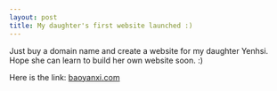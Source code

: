 ```yaml
---
layout: post
title: My daughter's first website launched :)
---
```


Just buy a domain name and create a website for my daughter Yenhsi. Hope she can learn to build her own website soon. :)

Here is the link: [baoyanxi.com](http://baoyanxi.com)
